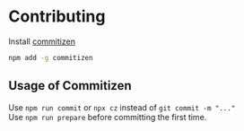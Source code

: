 # Contributing

Install [commitizen](https://github.com/commitizen/cz-cli)

```bash
npm add -g commitizen
```

## Usage of Commitizen

Use `npm run commit` or `npx cz` instead of `git commit -m "..."`  
Use `npm run prepare` before committing the first time.
